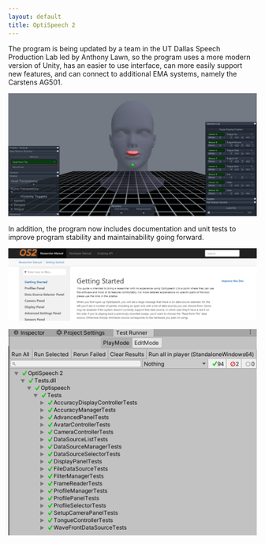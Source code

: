 ```yaml
---
layout: default
title: OptiSpeech 2
---
```

The program is being updated by a team in the UT Dallas Speech Production Lab led by Anthony Lawn, so the program uses a more modern version of Unity, has an easier to use interface, can more easily support new features, and can connect to additional EMA systems, namely the Carstens AG501.

![](/assets/optispeech-assets/new-interface.png)

In addition, the program now includes documentation and unit tests to improve program stability and maintainability going forward.

![](/assets/optispeech-assets/documentation.png)

![](/assets/optispeech-assets/unittests.png)
